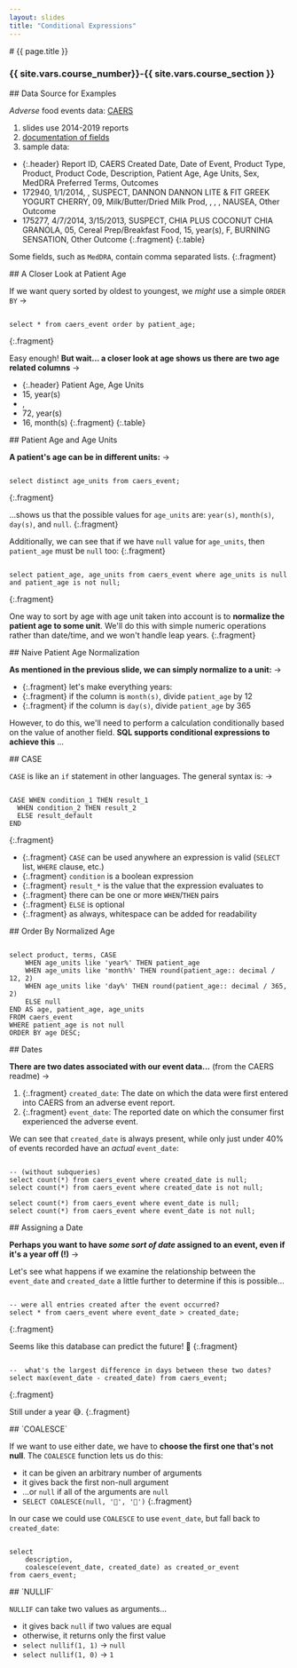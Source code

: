 ```yaml
---
layout: slides
title: "Conditional Expressions"
---
```


<section markdown="block" class="intro-slide">
# {{ page.title }}

### {{ site.vars.course_number}}-{{ site.vars.course_section }}

<p><small></small></p>
</section>

<section markdown="block">
## Data Source for Examples

_Adverse_ food events data: [CAERS](https://www.fda.gov/food/compliance-enforcement-food/cfsan-adverse-event-reporting-system-caers)

1. slides use 2014-2019 reports
2. [documentation of fields](https://www.fda.gov/media/97035/download)
3. sample data:

* {:.header} Report ID, CAERS Created Date, Date of Event, Product Type, Product, Product Code, Description, Patient Age, Age Units, Sex, MedDRA Preferred Terms, Outcomes
* 172940, 1/1/2014, , SUSPECT, DANNON DANNON LITE & FIT GREEK YOGURT CHERRY, 09,  Milk/Butter/Dried Milk Prod, , , , NAUSEA, Other Outcome
* 175277, 4/7/2014, 3/15/2013, SUSPECT, CHIA PLUS COCONUT CHIA GRANOLA, 05,  Cereal Prep/Breakfast Food, 15, year(s), F, BURNING SENSATION, Other Outcome
{:.fragment}
{:.table}

Some fields, such as `MedDRA`, contain comma separated lists.
{:.fragment}

</section>


<section markdown="block">
## A Closer Look at Patient Age

If we want query sorted by oldest to youngest, we _might_ use a simple `ORDER BY` &rarr;

<pre><code data-trim contenteditable>
select * from caers_event order by patient_age;
</code></pre>
{:.fragment}

Easy enough! __But wait... a closer look at age shows us there are two age related columns__ &rarr;


* {:.header} Patient Age, Age Units
* 15, year(s)
* , 
* 72, year(s)
* 16, month(s)
{:.fragment}
{:.table}



</section>


<section markdown="block">
## Patient Age and Age Units

__A patient's age can be in different units:__ &rarr;

<pre><code data-trim contenteditable>
select distinct age_units from caers_event;
</code></pre>
{:.fragment}

...shows us that the possible values for `age_units` are: `year(s)`, `month(s)`, `day(s)`, and `null`.
{:.fragment}

Additionally, we can see that if we have `null` value for `age_units`, then `patient_age` must be `null` too:
{:.fragment}

<pre><code data-trim contenteditable>
select patient_age, age_units from caers_event where age_units is null and patient_age is not null;
</code></pre>
{:.fragment}

One way to sort by age with age unit taken into account is to __normalize the patient age to some unit__. We'll do this with simple numeric operations rather than date/time, and we won't handle leap years. 
{:.fragment}

</section>

<section markdown="block">
## Naive Patient Age Normalization

__As mentioned in the previous slide, we can simply normalize to a unit:__ &rarr;

* {:.fragment} let's make everything years:
* {:.fragment} if the column is `month(s)`, divide `patient_age` by 12
* {:.fragment} if the column is `day(s)`, divide `patient_age` by 365

However, to do this, we'll need to perform a calculation conditionally based on the value of another field. __SQL supports conditional expressions to achieve this__ ...
</section>

<section markdown="block">
## CASE

`CASE` is like an `if` statement in other languages. The general syntax is: &rarr;

<pre><code data-trim contenteditable>
CASE WHEN condition_1 THEN result_1
  WHEN condition_2 THEN result_2
  ELSE result_default
END
</code></pre>
{:.fragment}

* {:.fragment} `CASE` can be used anywhere an expression is valid (`SELECT` list, `WHERE` clause, etc.)
* {:.fragment} `condition` is a boolean expression
* {:.fragment} `result_*` is the value that the expression evaluates to
* {:.fragment} there can be one or more `WHEN`/`THEN` pairs
* {:.fragment} `ELSE` is optional
* {:.fragment} as always, whitespace can be added for readability
</section>
<section markdown="block">
## Order By Normalized Age

<pre><code data-trim contenteditable>
select product, terms, CASE
    WHEN age_units like 'year%' THEN patient_age
    WHEN age_units like 'month%' THEN round(patient_age:: decimal / 12, 2)
    WHEN age_units like 'day%' THEN round(patient_age:: decimal / 365, 2)
    ELSE null
END AS age, patient_age, age_units
FROM caers_event
WHERE patient_age is not null
ORDER BY age DESC;
</code></pre>

</section>

<section markdown="block">
## Dates

__There are two dates associated with our event data...__ (from the CAERS readme) &rarr;

1. {:.fragment} `created_date`: The date on which the data were first entered into CAERS from an adverse event report.
2. {:.fragment} `event_date`: The reported date on which the consumer
first experienced the adverse event.

We can see that `created_date` is always present, while only just under 40% of events recorded have an _actual_ `event_date`: 

<pre><code data-trim contenteditable>
-- (without subqueries)
select count(*) from caers_event where created_date is null;
select count(*) from caers_event where created_date is not null;

select count(*) from caers_event where event_date is null;
select count(*) from caers_event where event_date is not null;
</code></pre>
</section>

<section markdown="block">
## Assigning a Date 

__Perhaps you want to have _some sort of date_ assigned to an event, even if it's a year off (!)__ &rarr;

Let's see what happens if we examine the relationship between the `event_date` and `created_date` a little further to determine if this is possible...

<pre><code data-trim contenteditable>
-- were all entries created after the event occurred?
select * from caers_event where event_date > created_date;
</code></pre>
{:.fragment}

Seems like this database can predict the future! 🔮
{:.fragment}

<pre><code data-trim contenteditable>
--  what's the largest difference in days between these two dates?
select max(event_date - created_date) from caers_event;
</code></pre>
{:.fragment}

Still under a year 😅.
{:.fragment}

</section>

<section markdown="block">
## `COALESCE`

If we want to use either date, we have to __choose the first one that's not null__. The `COALESCE` function lets us do this:

* it can be given an arbitrary number of arguments
* it gives back the first non-null argument 
* ...or `null` if all of the arguments are `null`
* `SELECT COALESCE(null, '🐘', '🐍')`
{:.fragment}

In our case we could use `COALESCE` to use `event_date`, but fall back to `created_date`:

<pre><code data-trim contenteditable>
select 
	description, 
	coalesce(event_date, created_date) as created_or_event 
from caers_event;
</code></pre>
</section>

<section markdown="block">
## `NULLIF`

`NULLIF` can take two values as arguments...

* it gives back `null` if two values are equal
* otherwise, it returns only the first value
* `select nullif(1, 1)` &rarr; `null`
* `select nullif(1, 0)` &rarr; `1`



</section>
